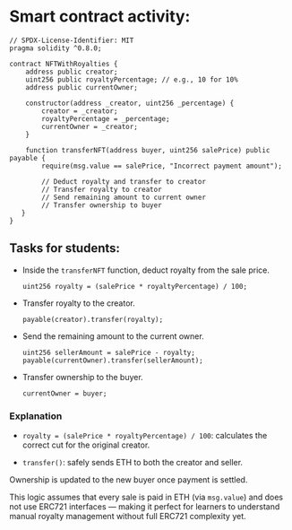 # Smart contract activity:

```solidity
// SPDX-License-Identifier: MIT
pragma solidity ^0.8.0;

contract NFTWithRoyalties {
    address public creator;
    uint256 public royaltyPercentage; // e.g., 10 for 10%
    address public currentOwner;

    constructor(address _creator, uint256 _percentage) {
        creator = _creator;
        royaltyPercentage = _percentage;
        currentOwner = _creator;
    }

    function transferNFT(address buyer, uint256 salePrice) public payable {
        require(msg.value == salePrice, "Incorrect payment amount");

        // Deduct royalty and transfer to creator
        // Transfer royalty to creator
        // Send remaining amount to current owner
        // Transfer ownership to buyer
   }
}
```

## Tasks for students:

- Inside the `transferNFT` function, deduct royalty from the sale price.

  ```solidity
  uint256 royalty = (salePrice * royaltyPercentage) / 100;
  ```

- Transfer royalty to the creator.

  ```solidity
  payable(creator).transfer(royalty);
  ```

- Send the remaining amount to the current owner.

  ```solidity
  uint256 sellerAmount = salePrice - royalty;
  payable(currentOwner).transfer(sellerAmount);
  ```

- Transfer ownership to the buyer.

  ```solidity
  currentOwner = buyer;
  ```

### Explanation

- `royalty = (salePrice * royaltyPercentage) / 100`: calculates the correct cut for the original creator.

- `transfer()`: safely sends ETH to both the creator and seller.

Ownership is updated to the new buyer once payment is settled.

This logic assumes that every sale is paid in ETH (via `msg.value`) and does not use ERC721 interfaces — making it perfect for learners to understand manual royalty management without full ERC721 complexity yet.
